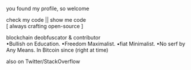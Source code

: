 you found my profile, so welcome <br>

check my code || show me code <br>
 [ always crafting open-source ]


blockchain deobfuscator & contributor                      
    •Bullish on Education.
    •Freedom Maximalist.
    •fiat Minimalist.
    •No serf by Any Means.
  In Bitcoin since 
              (right at time)

  also on Twitter/StackOverflow
